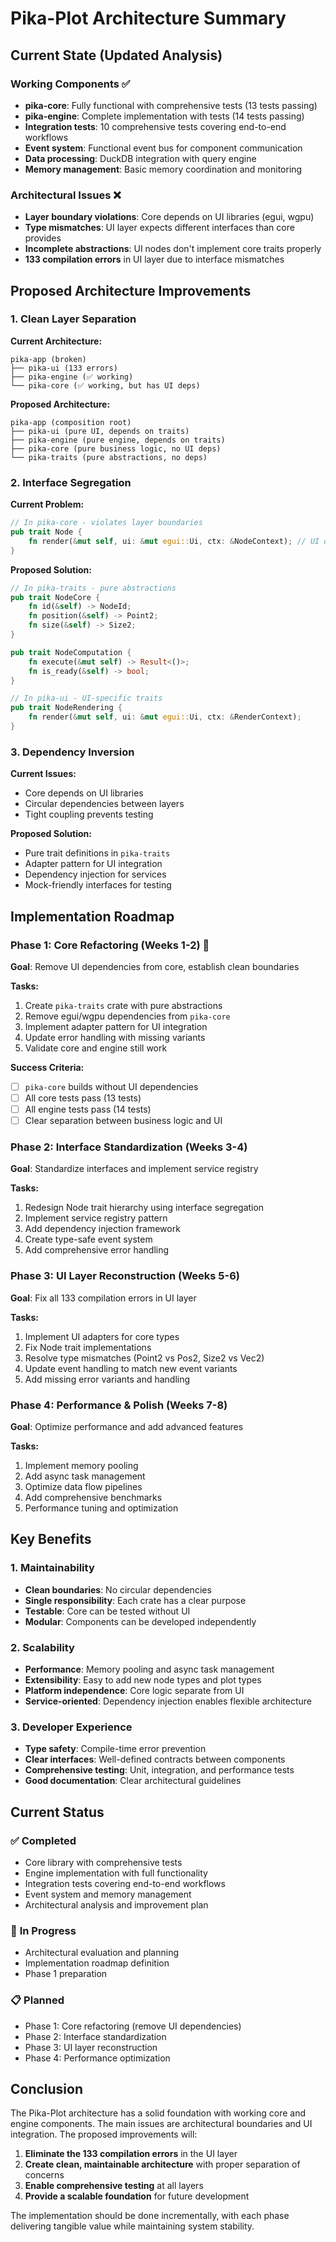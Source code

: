 # Pika-Plot Architecture Summary

## Current State (Updated Analysis)

### Working Components ✅
- **pika-core**: Fully functional with comprehensive tests (13 tests passing)
- **pika-engine**: Complete implementation with tests (14 tests passing)
- **Integration tests**: 10 comprehensive tests covering end-to-end workflows
- **Event system**: Functional event bus for component communication
- **Data processing**: DuckDB integration with query engine
- **Memory management**: Basic memory coordination and monitoring

### Architectural Issues ❌
- **Layer boundary violations**: Core depends on UI libraries (egui, wgpu)
- **Type mismatches**: UI layer expects different interfaces than core provides
- **Incomplete abstractions**: UI nodes don't implement core traits properly
- **133 compilation errors** in UI layer due to interface mismatches

## Proposed Architecture Improvements

### 1. **Clean Layer Separation**

**Current Architecture:**
```
pika-app (broken)
├── pika-ui (133 errors)
├── pika-engine (✅ working)
└── pika-core (✅ working, but has UI deps)
```

**Proposed Architecture:**
```
pika-app (composition root)
├── pika-ui (pure UI, depends on traits)
├── pika-engine (pure engine, depends on traits)
├── pika-core (pure business logic, no UI deps)
└── pika-traits (pure abstractions, no deps)
```

### 2. **Interface Segregation**

**Current Problem:**
```rust
// In pika-core - violates layer boundaries
pub trait Node {
    fn render(&mut self, ui: &mut egui::Ui, ctx: &NodeContext); // UI dependency!
}
```

**Proposed Solution:**
```rust
// In pika-traits - pure abstractions
pub trait NodeCore {
    fn id(&self) -> NodeId;
    fn position(&self) -> Point2;
    fn size(&self) -> Size2;
}

pub trait NodeComputation {
    fn execute(&mut self) -> Result<()>;
    fn is_ready(&self) -> bool;
}

// In pika-ui - UI-specific traits
pub trait NodeRendering {
    fn render(&mut self, ui: &mut egui::Ui, ctx: &RenderContext);
}
```

### 3. **Dependency Inversion**

**Current Issues:**
- Core depends on UI libraries
- Circular dependencies between layers
- Tight coupling prevents testing

**Proposed Solution:**
- Pure trait definitions in `pika-traits`
- Adapter pattern for UI integration
- Dependency injection for services
- Mock-friendly interfaces for testing

## Implementation Roadmap

### Phase 1: Core Refactoring (Weeks 1-2) 🎯
**Goal**: Remove UI dependencies from core, establish clean boundaries

**Tasks:**
1. Create `pika-traits` crate with pure abstractions
2. Remove egui/wgpu dependencies from `pika-core`
3. Implement adapter pattern for UI integration
4. Update error handling with missing variants
5. Validate core and engine still work

**Success Criteria:**
- [ ] `pika-core` builds without UI dependencies
- [ ] All core tests pass (13 tests)
- [ ] All engine tests pass (14 tests)
- [ ] Clear separation between business logic and UI

### Phase 2: Interface Standardization (Weeks 3-4)
**Goal**: Standardize interfaces and implement service registry

**Tasks:**
1. Redesign Node trait hierarchy using interface segregation
2. Implement service registry pattern
3. Add dependency injection framework
4. Create type-safe event system
5. Add comprehensive error handling

### Phase 3: UI Layer Reconstruction (Weeks 5-6)
**Goal**: Fix all 133 compilation errors in UI layer

**Tasks:**
1. Implement UI adapters for core types
2. Fix Node trait implementations
3. Resolve type mismatches (Point2 vs Pos2, Size2 vs Vec2)
4. Update event handling to match new event variants
5. Add missing error variants and handling

### Phase 4: Performance & Polish (Weeks 7-8)
**Goal**: Optimize performance and add advanced features

**Tasks:**
1. Implement memory pooling
2. Add async task management
3. Optimize data flow pipelines
4. Add comprehensive benchmarks
5. Performance tuning and optimization

## Key Benefits

### 1. **Maintainability**
- **Clean boundaries**: No circular dependencies
- **Single responsibility**: Each crate has a clear purpose
- **Testable**: Core can be tested without UI
- **Modular**: Components can be developed independently

### 2. **Scalability**
- **Performance**: Memory pooling and async task management
- **Extensibility**: Easy to add new node types and plot types
- **Platform independence**: Core logic separate from UI
- **Service-oriented**: Dependency injection enables flexible architecture

### 3. **Developer Experience**
- **Type safety**: Compile-time error prevention
- **Clear interfaces**: Well-defined contracts between components
- **Comprehensive testing**: Unit, integration, and performance tests
- **Good documentation**: Clear architectural guidelines

## Current Status

### ✅ **Completed**
- Core library with comprehensive tests
- Engine implementation with full functionality
- Integration tests covering end-to-end workflows
- Event system and memory management
- Architectural analysis and improvement plan

### 🚧 **In Progress**
- Architectural evaluation and planning
- Implementation roadmap definition
- Phase 1 preparation

### 📋 **Planned**
- Phase 1: Core refactoring (remove UI dependencies)
- Phase 2: Interface standardization
- Phase 3: UI layer reconstruction
- Phase 4: Performance optimization

## Conclusion

The Pika-Plot architecture has a solid foundation with working core and engine components. The main issues are architectural boundaries and UI integration. The proposed improvements will:

1. **Eliminate the 133 compilation errors** in the UI layer
2. **Create clean, maintainable architecture** with proper separation of concerns
3. **Enable comprehensive testing** at all layers
4. **Provide a scalable foundation** for future development

The implementation should be done incrementally, with each phase delivering tangible value while maintaining system stability. 